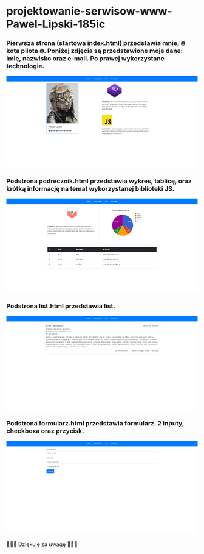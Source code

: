 # projektowanie-serwisow-www-Pawel-Lipski-185ic

### Pierwsza strona (startowa index.html) przedstawia mnie, :fire: <b>kota pilota</b> :fire:. Poniżej zdjęcia są przedstawione moje dane: imię, nazwisko oraz e-mail. Po prawej wykorzystane technologie.
![](screenshot/Zrzut%20ekranu%202020-10-28%20233202.png)

### Podstrona podrecznik.html przedstawia wykres, tablicę, oraz krótką informację na temat wykorzystanej biblioteki JS.
![](screenshot/Zrzut%20ekranu%202020-10-28%20233237.png)

### Podstrona list.html przedstawia list.
![](screenshot/Zrzut%20ekranu%202020-10-28%20233259.png)

### Podstrona formularz.html przedstawia formularz. 2 inputy, checkboxa oraz przycisk.
![](screenshot/Zrzut%20ekranu%202020-10-28%20233321.png)

:clap::clap::clap: Dziękuję za uwagę :clap::clap::clap:
